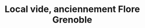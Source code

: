 ---
title: "Local vide, anciennement Flore Grenoble"
url: /grenoble/local-vide-anciennement-flore-grenoble/
shop: shop
---